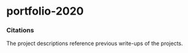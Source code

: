 # portfolio-2020

### Citations
The project descriptions reference previous write-ups of the projects. 